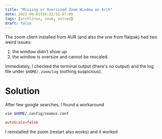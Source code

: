 ```yaml
---
title: "Missing or Oversized Zoom Window on Arch"
date: 2022-06-01T16:32:52-07:00
tags: [archlinux, zoom, solved]
draft: false
---
```


The zoom client installed from AUR (and also the one from flatpak) had two weird issues:

1. the window didn't show up
2. the window is oversize and cannot be rescaled.<!--more-->


Immediately, I checked the terminal output (there's no output) and the log file under `$HOME/.zoom/log` (nothing suspicious).

# Solution
After few google searches, I found a workaround

```sh
vim $HOME/.config/zoomus.conf
```

```toml
autoScale=false
```

I reinstalled the zoom (restart also works) and it worked

